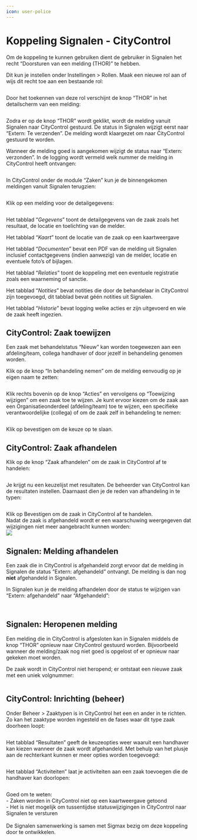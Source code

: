 ```yaml
---
icon: user-police
---
```


# Koppeling Signalen - CityControl

Om de koppeling te kunnen gebruiken dient de gebruiker in Signalen het recht “Doorsturen van een melding (THOR)” te hebben.

Dit kun je instellen onder Instellingen > Rollen. Maak een nieuwe rol aan of wijs dit recht toe aan een bestaande rol:

<figure><img src="../.gitbook/assets/image (238).png" alt=""><figcaption></figcaption></figure>

Door het toekennen van deze rol verschijnt de knop “THOR” in het detailscherm van een melding:

<figure><img src="../.gitbook/assets/image (239).png" alt=""><figcaption></figcaption></figure>

Zodra er op de knop “THOR” wordt geklikt, wordt de melding vanuit Signalen naar CityControl gestuurd. De status in Signalen wijzigt eerst naar “Extern: Te verzenden”. De melding wordt klaargezet om naar CityControl gestuurd te worden.

Wanneer de melding goed is aangekomen wijzigt de status naar “Extern: verzonden”. In de logging wordt vermeld welk nummer de melding in CityControl heeft ontvangen:

<figure><img src="../.gitbook/assets/image (240).png" alt=""><figcaption></figcaption></figure>

In CityControl onder de module “Zaken” kun je de binnengekomen meldingen vanuit Signalen terugzien:

<figure><img src="../.gitbook/assets/image (241).png" alt=""><figcaption></figcaption></figure>

Klik op een melding voor de detailgegevens:

<figure><img src="../.gitbook/assets/image (242).png" alt=""><figcaption></figcaption></figure>

Het tabblad “_Gegevens_” toont de detailgegevens van de zaak zoals het resultaat, de locatie en toelichting van de melder.

Het tabblad “_Kaart_” toont de locatie van de zaak op een kaartweergave

Het tabblad “_Documenten_” bevat een PDF van de melding uit Signalen inclusief contactgegevens (indien aanwezig) van de melder, locatie en eventuele foto’s of bijlagen.

Het tabblad “_Relaties_” toont de koppeling met een eventuele registratie zoals een waarneming of sanctie.

Het tabblad “_Notities_” bevat notities die door de behandelaar in CityControl zijn toegevoegd, dit tabblad bevat géén notities uit Signalen.

Het tabblad “_Historie_” bevat logging welke acties er zijn uitgevoerd en wie de zaak heeft ingezien.

## CityControl: Zaak toewijzen

Een zaak met behandelstatus “Nieuw” kan worden toegewezen aan een afdeling/team, collega handhaver of door jezelf in behandeling genomen worden.

Klik op de knop “In behandeling nemen” om de melding eenvoudig op je eigen naam te zetten:

<figure><img src="../.gitbook/assets/image (243).png" alt=""><figcaption></figcaption></figure>

Klik rechts bovenin op de knop “Acties” en vervolgens op “Toewijzing wijzigen” om een zaak toe te wijzen. Je kunt ervoor kiezen om de zaak aan een Organisatieonderdeel (afdeling/team) toe te wijzen, een specifieke verantwoordelijke (collega) of om de zaak zelf in behandeling te nemen:

<figure><img src="../.gitbook/assets/image (244).png" alt=""><figcaption></figcaption></figure>

Klik op bevestigen om de keuze op te slaan.

## CityControl: Zaak afhandelen

Klik op de knop “Zaak afhandelen” om de zaak in CityControl af te handelen:

<figure><img src="../.gitbook/assets/image (245).png" alt=""><figcaption></figcaption></figure>

Je krijgt nu een keuzelijst met resultaten. De beheerder van CityControl kan de resultaten instellen. Daarnaast dien je de reden van afhandeling in te typen:

<figure><img src="../.gitbook/assets/image (246).png" alt=""><figcaption></figcaption></figure>

Klik op Bevestigen om de zaak in CityControl af te handelen.\
Nadat de zaak is afgehandeld wordt er een waarschuwing weergegeven dat wijzigingen niet meer aangebracht kunnen worden:\
![](<../.gitbook/assets/image (227).png>)

## Signalen: Melding afhandelen

Een zaak die in CityControl is afgehandeld zorgt ervoor dat de melding in Signalen de status “Extern: afgehandeld” ontvangt. De melding is dan nog **niet** afgehandeld in Signalen.&#x20;

In Signalen kun je de melding afhandelen door de status te wijzigen van “Extern: afgehandeld” naar “Afgehandeld”:

<figure><img src="../.gitbook/assets/image (231).png" alt=""><figcaption></figcaption></figure>

<div align="left">

<figure><img src="../.gitbook/assets/image (232).png" alt=""><figcaption></figcaption></figure>

</div>

## Signalen: Heropenen melding

Een melding die in CityControl is afgesloten kan in Signalen middels de knop “THOR” opnieuw naar CityControl gestuurd worden. Bijvoorbeeld wanneer de melding/zaak nog niet goed is opgelost of er opnieuw naar gekeken moet worden.

De zaak wordt in CityControl niet heropend; er ontstaat een nieuwe zaak met een uniek volgnummer:

<figure><img src="../.gitbook/assets/image (233).png" alt=""><figcaption></figcaption></figure>

## CityControl: Inrichting (beheer)

Onder Beheer > Zaaktypen is in CityControl het een en ander in te richten. Zo kan het zaaktype worden ingesteld en de fases waar dit type zaak doorheen loopt:

<figure><img src="../.gitbook/assets/image (228).png" alt=""><figcaption></figcaption></figure>

Het tabblad “Resultaten” geeft de keuzeopties weer waaruit een handhaver kan kiezen wanneer de zaak wordt afgehandeld. Met behulp van het plusje aan de rechterkant kunnen er meer opties worden toegevoegd:

<figure><img src="../.gitbook/assets/image (229).png" alt=""><figcaption></figcaption></figure>

Het tabblad “Activiteiten” laat je activiteiten aan een zaak toevoegen die de handhaver kan doorlopen:

<figure><img src="../.gitbook/assets/image (230).png" alt=""><figcaption></figcaption></figure>

Goed om te weten:\
\- Zaken worden in CityControl niet op een kaartweergave getoond\
\- Het is niet mogelijk om tussentijdse statuswijzigingen in CityControl naar Signalen te versturen\
\
De Signalen samenwerking is samen met Sigmax bezig om deze koppeling door te ontwikkelen.
